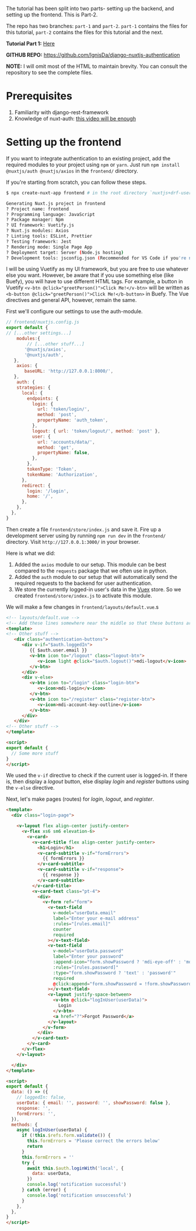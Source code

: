 The tutorial has been split into two parts- setting up the backend, and setting up the frontend. This is Part-2.

The repo has two branches: `part-1` and `part-2`. `part-1` contains the files for this tutorial, `part-2` contains
the files for this tutorial and the next.

**Tutorial Part 1:** [Here](https://dev.to/ignisda/setting-up-user-authentication-with-nuxtjs-and-django-rest-framework-5ge2-temp-slug-5352206?preview=528ce6b1b427d419125d4c7a35e4b00260bc1199be76516054cb9046f56ec6aa9abaeb1f7399bf23a6bb4de60be5bd28dfc75656c04bd78f7e9cce9b)

**GITHUB REPO:** https://github.com/IgnisDa/django-nuxtjs-authentication

**NOTE:** I will omit most of the HTML to maintain brevity. You can
consult the repository to see the complete files.

# Prerequisites

1. Familiarity with django-rest-framework
2. Knowledge of nuxt-auth: [this video will be enough](https://m.youtube.com/watch?v=zzUpO8tXoaw)

# Setting up the frontend

If you want to integrate authentication to an existing project, add
the required modules to your project using `npm` or `yarn`. Just run `npm install @nuxtjs/auth @nuxtjs/axios` in the `frontend/` directory.

If you're starting from scratch, you can follow these steps.

```bash
$ npx create-nuxt-app frontend # in the root directory `nuxtjs+drf-user-auth/`

Generating Nuxt.js project in frontend
? Project name: frontend
? Programming language: JavaScript
? Package manager: Npm
? UI framework: Vuetify.js
? Nuxt.js modules: Axios
? Linting tools: ESLint, Prettier
? Testing framework: Jest
? Rendering mode: Single Page App
? Deployment target: Server (Node.js hosting)
? Development tools: jsconfig.json (Recommended for VS Code if you're not using typescript)
```

I will be using Vuetify as my UI framework, but you are free to use whatever
else you want. However, be aware that if you use something else (like
Buefy), you will have to use different HTML tags. For example, a button in Vuetify `<v-btn @click="greetPerson()">Click Me!</v-btn>` will be
written as `<b-button @click="greetPerson()">Click Me!</b-button>` in
Buefy. The Vue directives and general API, however, remain the same.

First we'll configure our settings to use the auth-module.

```javascript
// frontend/nuxtjs.config.js
export default {
// [...other settings...]
    modules:{
        // [...other stuff...]
       '@nuxtjs/axios',
       '@nuxtjs/auth',
   },
    axios: {
       baseURL: 'http://127.0.0.1:8000/',
   },
    auth: {
    strategies: {
      local: {
        endpoints: {
          login: {
            url: 'token/login/',
            method: 'post',
            propertyName: 'auth_token',
          },
          logout: { url: 'token/logout/', method: 'post' },
          user: {
            url: 'accounts/data/',
            method: 'get',
            propertyName: false,
          },
        },
        tokenType: 'Token',
        tokenName: 'Authorization',
      },
      redirect: {
        login: '/login',
        home: '/',
      },
    },
  },
}
```

Then create a file `frontend/store/index.js` and save it. Fire up a
development server using by running `npm run dev` in the `frontend/`
directory. Visit `http://127.0.0.1:3000/` in your browser.

Here is what we did:

1. Added the `axios` module to our setup. This module can be best compared to the `requests` package that we often use in python.
2. Added the `auth` module to our setup that will automatically send the required requests to the backend for user authentication.
3. We store the currently logged-in user's data in the [Vuex](https://vuex.vuejs.org/) store. So we created `frontend/store/index.js` to activate this module.

We will make a few changes in `frontend/layouts/default.vue`.s

```HTML
<!-- layouts/default.vue -->
<!-- Add these lines somewhere near the middle so that these buttons are visible on the navbar -->
<template>
<!-- Other stuff -->
   <div class="authentication-buttons">
      <div v-if="$auth.loggedIn">
         {{ $auth.user.email }}
         <v-btn icon to="/logout" class="logout-btn">
            <v-icon light @click="$auth.logout()">mdi-logout</v-icon>
         </v-btn>
      </div>
      <div v-else>
         <v-btn icon to="/login" class="login-btn">
            <v-icon>mdi-login</v-icon>
         </v-btn>
         <v-btn icon to="/register" class="register-btn">
            <v-icon>mdi-account-key-outline</v-icon>
         </v-btn>
      </div>
   </div>
<!-- Other stuff -->
</template>

<script>
export default {
  // Some more stuff
}
</script>
```

We used the `v-if` directive to check if the current user is logged-in.
If there is, then display a _logout_ button, else display _login_ and
_register_ buttons using the `v-else` directive.

Next, let's make pages (routes) for _login_, _logout_, and _register_.

```HTML
<template>
  <div class="login-page">

    <v-layout flex align-center justify-center>
      <v-flex xs6 sm6 elevation-6>
        <v-card>
          <v-card-title flex align-center justify-center>
            <h1>Login</h1>
            <v-card-subtitle v-if="formErrors">
              {{ formErrors }}
            </v-card-subtitle>
            <v-card-subtitle v-if="response">
              {{ response }}
            </v-card-subtitle>
          </v-card-title>
          <v-card-text class="pt-4">
            <div>
              <v-form ref="form">
                <v-text-field
                  v-model="userData.email"
                  label="Enter your e-mail address"
                  :rules="[rules.email]"
                  counter
                  required
                ></v-text-field>
                <v-text-field
                  v-model="userData.password"
                  label="Enter your password"
                  :append-icon="form.showPassword ? 'mdi-eye-off' : 'mdi-eye'"
                  :rules="[rules.password]"
                  :type="form.showPassword ? 'text' : 'password'"
                  required
                  @click:append="form.showPassword = !form.showPassword"
                ></v-text-field>
                <v-layout justify-space-between>
                  <v-btn @click="logInUser(userData)">
                    Login
                  </v-btn>
                  <a href="?">Forgot Password</a>
                </v-layout>
              </v-form>
            </div>
          </v-card-text>
        </v-card>
      </v-flex>
    </v-layout>

  </div>
</template>

<script>
export default {
  data: () => ({
    // loggedIn: false,
    userData: { email: '', password: '', showPassword: false },
    response: '',
    formErrors: '',
  }),
  methods: {
    async logInUser(userData) {
      if (!this.$refs.form.validate()) {
        this.formErrors = 'Please correct the errors below'
        return
      }
      this.formErrors = ''
      try {
        await this.$auth.loginWith('local', {
          data: userData,
        })
        console.log('notification successful')
      } catch (error) {
        console.log('notification unsuccessful')
      }
    },
  },
}
</script>
```
